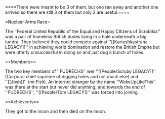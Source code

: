 ====There were meant to be 3 of them, but one ran away and another one arrived so there are still 3 of them but only 2 are useful.====

=Nuclear Arms Race=

The ''Federal United Republic of the Equal and Happy Citizens of Scrobikia'' was a pair of homeless British dudes living in a hole underneath a big tundra. They believed they could compete against ''[[Kartoshkastrana LEGACY]]'' in achieving world domination and restore the British Empire but were utterly unsuccessful in doing so and just dug a bunch of holes.

==Members==

The two key members of ''FUDRECHS'' wer ''[[People/Scruby LEGACY]]'' (Corporal chief supreme of digging holes and not much else) and ''[[Josh]]'' (mr.Fish).
An internet stranger by the name ''WokeUpLikeThis'' was there at the start but never did anything, and towards the end of ''FUDRECHS'', ''[[People/Tom LEGACY]]'' was forced into joining.

==Achievents==

They got to the moon and then died on the moon.
